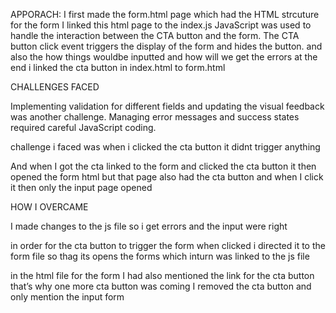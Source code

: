 APPORACH:
I first made the form.html page which had the HTML strcuture for the form
I linked this html page to the index.js
JavaScript was used to handle the interaction between the CTA button and the form. The CTA button click event triggers the display of the form and hides the button. and also the how things wouldbe inputted and how will we get the errors
at the end i linked the cta button in index.html to form.html 

CHALLENGES FACED

Implementing validation for different fields and updating the visual feedback was another challenge. Managing error messages and success states required careful JavaScript coding.

challenge i faced was when i clicked the cta button it didnt trigger anything

And when I got the cta linked to the form and clicked the cta button it then opened the form html but that page also had the cta button and when I click it then only the input page opened

HOW I OVERCAME 

I made changes to the js file so i get errors and the input were right 

in order for the cta button to trigger the form when clicked i directed it to the form file so thag its opens the forms which inturn was linked to the js file 

in the html file for the form I had also mentioned the link for the cta button that’s why one more cta button was coming 
I removed the cta button and only mention the input form